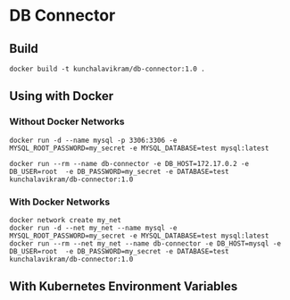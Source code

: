 # DB Connector

## Build
```
docker build -t kunchalavikram/db-connector:1.0 .
```
## Using with Docker
### Without Docker Networks
```
docker run -d --name mysql -p 3306:3306 -e MYSQL_ROOT_PASSWORD=my_secret -e MYSQL_DATABASE=test mysql:latest

docker run --rm --name db-connector -e DB_HOST=172.17.0.2 -e DB_USER=root  -e DB_PASSWORD=my_secret -e DATABASE=test kunchalavikram/db-connector:1.0 
```

### With Docker Networks
```
docker network create my_net
docker run -d --net my_net --name mysql -e MYSQL_ROOT_PASSWORD=my_secret -e MYSQL_DATABASE=test mysql:latest
docker run --rm --net my_net --name db-connector -e DB_HOST=mysql -e DB_USER=root  -e DB_PASSWORD=my_secret -e DATABASE=test kunchalavikram/db-connector:1.0 
```

## With Kubernetes Environment Variables